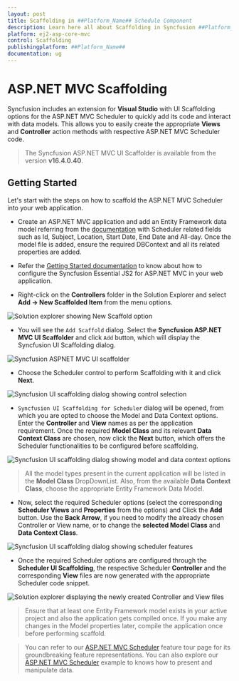 ```yaml
---
layout: post
title: Scaffolding in ##Platform_Name## Schedule Component
description: Learn here all about Scaffolding in Syncfusion ##Platform_Name## Schedule component of Syncfusion Essential JS 2 and more.
platform: ej2-asp-core-mvc
control: Scaffolding
publishingplatform: ##Platform_Name##
documentation: ug
---
```



# ASP.NET MVC Scaffolding

Syncfusion includes an extension for **Visual Studio** with UI Scaffolding options for the ASP.NET MVC Scheduler to quickly add its code and interact with data models. This allows you to easily create the appropriate **Views** and **Controller** action methods with respective ASP.NET MVC Scheduler code.

> The Syncfusion ASP.NET MVC UI Scaffolder is available from the version **v16.4.0.40**.

## Getting Started

Let's start with the steps on how to scaffold the ASP.NET MVC Scheduler into your web application.

* Create an ASP.NET MVC application and add an Entity Framework data model referring from the [documentation](https://docs.microsoft.com/en-us/aspnet/mvc/overview/getting-started/database-first-development/creating-the-web-application#generate-the-models) with Scheduler related fields such as Id, Subject, Location, Start Date, End Date and All-day. Once the model file is added, ensure the required DBContext and all its related properties are added.

* Refer the [Getting Started documentation](https://ej2.syncfusion.com/aspnetmvc/documentation/getting-started/visual-studio-2017/#configure-essential-js-2-in-the-application) to know about how to configure the Syncfusion Essential JS2 for ASP.NET MVC in your web application.

* Right-click on the **Controllers** folder in the Solution Explorer and select **Add → New Scaffolded Item** from the menu options.

![Solution explorer showing New Scaffold option](images/default-template.png)

* You will see the `Add Scaffold` dialog. Select the **Syncfusion ASP.NET MVC UI Scaffolder** and click `Add` button, which will display the Syncfusion UI Scaffolding dialog.

![Syncfusion ASPNET MVC UI scaffolder](images/ui-scaffolder.png)

* Choose the Scheduler control to perform Scaffolding with it and click **Next**.

![Syncfusion UI scaffolding dialog showing control selection](images/control-template.png)

* `Syncfusion UI Scaffolding for Scheduler` dialog will be opened, from which you are opted to choose the Model and Data Context options. Enter the **Controller** and **View** names as per the application requirement. Once the required **Model Class** and its relevant **Data Context Class** are chosen, now click the **Next** button, which offers the Scheduler functionalities to be configured before scaffolding.

![Syncfusion UI scaffolding dialog showing model and data context options](images/feature.png)

> All the model types present in the current application will be listed in the **Model Class** DropDownList. Also, from the available **Data Context Class**, choose the appropriate Entity Framework Data Model.

* Now, select the required Scheduler options (select the corresponding **Scheduler Views** and **Properties** from the options) and Click the **Add** button. Use the **Back Arrow**, if you need to modify the already chosen Controller or View name, or to change the **selected Model Class** and **Data Context Class**.

![Syncfusion UI scaffolding dialog showing scheduler features](images/scaffold-template.png)

* Once the required Scheduler options are configured through the **Scheduler UI Scaffolding**, the respective Scheduler **Controller** and the corresponding **View** files are now generated with the appropriate Scheduler code snippet.

![Solution explorer displaying the newly created Controller and View files](../images/solution-explorer.png)

> Ensure that at least one Entity Framework model exists in your active project and also the application gets compiled once. If you make any changes in the Model properties later, compile the application once before performing scaffold.

> You can refer to our [ASP.NET MVC Scheduler](https://www.syncfusion.com/aspnet-mvc-ui-controls/scheduler) feature tour page for its groundbreaking feature representations. You can also explore our [ASP.NET MVC Scheduler](https://ej2.syncfusion.com/aspnetmvc/Schedule/Overview#/material) example to knows how to present and manipulate data.
